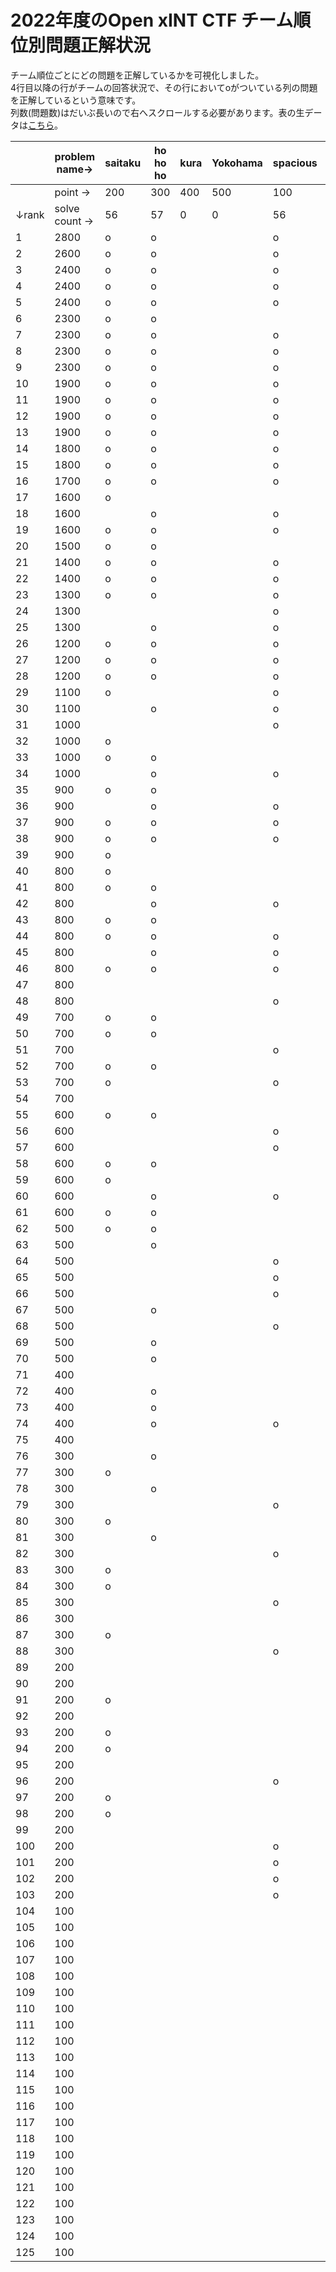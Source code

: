 # 2022年度のOpen xINT CTF チーム順位別問題正解状況

チーム順位ごとにどの問題を正解しているかを可視化しました。  
4行目以降の行がチームの回答状況で、その行においてoがついている列の問題を正解しているという意味です。  
列数(問題数)はだいぶ長いので右へスクロールする必要があります。表の生データは[こちら](../raw/result.csv)。


|       | problem name→ | saitaku | ho ho ho | kura | Yokohama | spacious | VIDEO | BUS | BUS2 | 3month | tank | nice view | BRIDGE | happy birthday, yall | whois | SSID | BB  | Altai |
| ----- | ------------- | ------- | -------- | ---- | -------- | -------- | ----- | --- | ---- | ------ | ---- | --------- | ------ | -------------------- | ----- | ---- | --- | ----- |
|       | point →       | 200     | 300      | 400  | 500      | 100      | 100   | 200 | 200  | 300    | 300  | 300       | 200    | 200                  | 100   | 100  | 200 | 200   |
| ↓rank | solve count → | 56      | 57       | 0    | 0        | 56       | 64    | 24  | 32   | 32     | 9    | 27        | 11     | 15                   | 106   | 39   | 5   | 3     |
| 1     | 2800          | o       | o        |      |          | o        | o     | o   | o    | o      | o    | o         | o      | o                    | o     | o    | o   |       |
| 2     | 2600          | o       | o        |      |          | o        | o     | o   | o    | o      | o    | o         | o      | o                    | o     | o    |     |       |
| 3     | 2400          | o       | o        |      |          | o        | o     | o   | o    | o      | o    | o         |        | o                    | o     | o    |     |       |
| 4     | 2400          | o       | o        |      |          | o        | o     |     | o    | o      | o    | o         |        |                      | o     | o    | o   | o     |
| 5     | 2400          | o       | o        |      |          | o        | o     | o   | o    | o      | o    | o         |        | o                    | o     | o    |     |       |
| 6     | 2300          | o       | o        |      |          |          | o     | o   | o    | o      | o    | o         | o      |                      | o     | o    |     |       |
| 7     | 2300          | o       | o        |      |          | o        | o     | o   | o    | o      |      | o         | o      | o                    | o     | o    |     |       |
| 8     | 2300          | o       | o        |      |          | o        | o     | o   | o    | o      |      | o         | o      |                      | o     | o    | o   |       |
| 9     | 2300          | o       | o        |      |          | o        | o     | o   | o    | o      | o    | o         | o      |                      | o     |      |     |       |
| 10    | 1900          | o       | o        |      |          | o        | o     |     | o    | o      |      | o         |        |                      | o     | o    | o   |       |
| 11    | 1900          | o       | o        |      |          | o        | o     |     | o    | o      |      | o         | o      |                      | o     | o    |     |       |
| 12    | 1900          | o       | o        |      |          | o        | o     |     | o    | o      |      | o         |        | o                    | o     | o    |     |       |
| 13    | 1900          | o       | o        |      |          | o        | o     |     | o    | o      |      | o         |        |                      | o     | o    |     | o     |
| 14    | 1800          | o       | o        |      |          | o        | o     | o   |      | o      |      |           |        | o                    | o     | o    |     | o     |
| 15    | 1800          | o       | o        |      |          | o        | o     | o   | o    | o      |      | o         |        |                      | o     |      |     |       |
| 16    | 1700          | o       | o        |      |          | o        | o     | o   | o    |        |      | o         |        | o                    | o     |      |     |       |
| 17    | 1600          | o       |          |      |          |          | o     |     | o    | o      | o    | o         |        |                      | o     | o    |     |       |
| 18    | 1600          |         | o        |      |          | o        | o     | o   | o    | o      |      |           |        |                      | o     | o    | o   |       |
| 19    | 1600          | o       | o        |      |          | o        | o     |     |      | o      |      | o         |        | o                    | o     |      |     |       |
| 20    | 1500          | o       | o        |      |          |          | o     |     | o    | o      |      |           | o      | o                    |       |      |     |       |
| 21    | 1400          | o       | o        |      |          | o        | o     |     | o    |        |      | o         |        |                      | o     | o    |     |       |
| 22    | 1400          | o       | o        |      |          | o        | o     |     |      | o      |      | o         |        |                      | o     |      |     |       |
| 23    | 1300          | o       | o        |      |          | o        | o     |     |      | o      |      |           |        | o                    | o     |      |     |       |
| 24    | 1300          |         |          |      |          | o        | o     | o   | o    | o      |      |           |        | o                    | o     | o    |     |       |
| 25    | 1300          |         | o        |      |          | o        | o     | o   |      |        |      | o         | o      |                      | o     |      |     |       |
| 26    | 1200          | o       | o        |      |          | o        | o     |     |      |        |      | o         |        |                      | o     | o    |     |       |
| 27    | 1200          | o       | o        |      |          | o        | o     |     |      | o      |      |           |        |                      | o     | o    |     |       |
| 28    | 1200          | o       | o        |      |          | o        | o     |     |      |        |      | o         |        |                      | o     | o    |     |       |
| 29    | 1100          | o       |          |      |          | o        | o     |     | o    |        | o    |           |        |                      | o     | o    |     |       |
| 30    | 1100          |         | o        |      |          | o        | o     |     | o    | o      |      |           |        |                      | o     |      |     |       |
| 31    | 1000          |         |          |      |          | o        | o     | o   | o    | o      |      |           |        |                      | o     |      |     |       |
| 32    | 1000          | o       |          |      |          |          | o     | o   | o    | o      |      |           |        |                      |       |      |     |       |
| 33    | 1000          | o       | o        |      |          |          | o     | o   |      |        |      |           |        |                      | o     | o    |     |       |
| 34    | 1000          |         | o        |      |          | o        | o     |     |      | o      |      |           |        |                      | o     | o    |     |       |
| 35    | 900           | o       | o        |      |          |          | o     |     |      |        |      |           |        | o                    | o     |      |     |       |
| 36    | 900           |         | o        |      |          | o        | o     |     |      |        |      | o         |        |                      | o     |      |     |       |
| 37    | 900           | o       | o        |      |          | o        |       |     |      |        |      |           |        | o                    | o     |      |     |       |
| 38    | 900           | o       | o        |      |          | o        |       |     | o    |        |      |           |        |                      | o     |      |     |       |
| 39    | 900           | o       |          |      |          |          | o     | o   |      | o      |      |           |        |                      | o     |      |     |       |
| 40    | 800           | o       |          |      |          |          | o     | o   | o    |        |      |           |        |                      | o     |      |     |       |
| 41    | 800           | o       | o        |      |          |          |       |     |      | o      |      |           |        |                      |       |      |     |       |
| 42    | 800           |         | o        |      |          | o        | o     |     |      |        |      |           | o      |                      | o     |      |     |       |
| 43    | 800           | o       | o        |      |          |          | o     |     |      |        |      |           |        |                      | o     | o    |     |       |
| 44    | 800           | o       | o        |      |          | o        | o     |     |      |        |      |           |        |                      | o     |      |     |       |
| 45    | 800           |         | o        |      |          | o        | o     | o   |      |        |      |           |        |                      | o     |      |     |       |
| 46    | 800           | o       | o        |      |          | o        |       |     |      |        |      |           |        |                      | o     | o    |     |       |
| 47    | 800           |         |          |      |          |          |       |     |      | o      |      | o         |        |                      | o     | o    |     |       |
| 48    | 800           |         |          |      |          | o        | o     |     | o    |        |      |           | o      |                      | o     | o    |     |       |
| 49    | 700           | o       | o        |      |          |          |       |     |      |        |      |           |        |                      | o     | o    |     |       |
| 50    | 700           | o       | o        |      |          |          |       |     |      |        |      |           |        |                      | o     | o    |     |       |
| 51    | 700           |         |          |      |          | o        |       |     | o    |        |      | o         |        |                      | o     |      |     |       |
| 52    | 700           | o       | o        |      |          |          | o     |     |      |        |      |           |        |                      | o     |      |     |       |
| 53    | 700           | o       |          |      |          | o        | o     |     | o    |        |      |           |        |                      | o     |      |     |       |
| 54    | 700           |         |          |      |          |          | o     | o   | o    |        |      |           |        |                      | o     | o    |     |       |
| 55    | 600           | o       | o        |      |          |          |       |     |      |        |      |           |        |                      | o     |      |     |       |
| 56    | 600           |         |          |      |          | o        | o     | o   |      |        |      |           |        |                      | o     | o    |     |       |
| 57    | 600           |         |          |      |          | o        | o     |     |      | o      |      |           |        |                      | o     |      |     |       |
| 58    | 600           | o       | o        |      |          |          |       |     |      |        |      |           |        |                      | o     |      |     |       |
| 59    | 600           | o       |          |      |          |          |       |     |      | o      |      |           |        |                      | o     |      |     |       |
| 60    | 600           |         | o        |      |          | o        |       |     |      |        |      |           |        |                      | o     | o    |     |       |
| 61    | 600           | o       | o        |      |          |          |       |     |      |        |      |           |        |                      | o     |      |     |       |
| 62    | 500           | o       | o        |      |          |          |       |     |      |        |      |           |        |                      |       |      |     |       |
| 63    | 500           |         | o        |      |          |          |       |     |      |        |      |           |        |                      | o     | o    |     |       |
| 64    | 500           |         |          |      |          | o        | o     |     | o    |        |      |           |        |                      | o     |      |     |       |
| 65    | 500           |         |          |      |          | o        | o     |     | o    |        |      |           |        |                      | o     |      |     |       |
| 66    | 500           |         |          |      |          | o        |       | o   |      |        |      |           |        |                      | o     | o    |     |       |
| 67    | 500           |         | o        |      |          |          | o     |     |      |        |      |           |        |                      | o     |      |     |       |
| 68    | 500           |         |          |      |          | o        |       |     |      |        |      | o         |        |                      | o     |      |     |       |
| 69    | 500           |         | o        |      |          |          | o     |     |      |        |      |           |        |                      | o     |      |     |       |
| 70    | 500           |         | o        |      |          |          | o     |     |      |        |      |           |        |                      | o     |      |     |       |
| 71    | 400           |         |          |      |          |          | o     | o   |      |        |      |           |        |                      |       | o    |     |       |
| 72    | 400           |         | o        |      |          |          |       |     |      |        |      |           |        |                      | o     |      |     |       |
| 73    | 400           |         | o        |      |          |          |       |     |      |        |      |           |        |                      | o     |      |     |       |
| 74    | 400           |         | o        |      |          | o        |       |     |      |        |      |           |        |                      |       |      |     |       |
| 75    | 400           |         |          |      |          |          |       |     |      |        |      | o         |        |                      | o     |      |     |       |
| 76    | 300           |         | o        |      |          |          |       |     |      |        |      |           |        |                      |       |      |     |       |
| 77    | 300           | o       |          |      |          |          |       |     |      |        |      |           |        |                      | o     |      |     |       |
| 78    | 300           |         | o        |      |          |          |       |     |      |        |      |           |        |                      |       |      |     |       |
| 79    | 300           |         |          |      |          | o        | o     |     |      |        |      |           |        |                      | o     |      |     |       |
| 80    | 300           | o       |          |      |          |          | o     |     |      |        |      |           |        |                      |       |      |     |       |
| 81    | 300           |         | o        |      |          |          |       |     |      |        |      |           |        |                      |       |      |     |       |
| 82    | 300           |         |          |      |          | o        |       |     |      |        |      |           |        |                      | o     | o    |     |       |
| 83    | 300           | o       |          |      |          |          |       |     |      |        |      |           |        |                      | o     |      |     |       |
| 84    | 300           | o       |          |      |          |          |       |     |      |        |      |           |        |                      | o     |      |     |       |
| 85    | 300           |         |          |      |          | o        | o     |     |      |        |      |           |        |                      | o     |      |     |       |
| 86    | 300           |         |          |      |          |          | o     |     |      |        |      |           |        |                      | o     | o    |     |       |
| 87    | 300           | o       |          |      |          |          |       |     |      |        |      |           |        |                      | o     |      |     |       |
| 88    | 300           |         |          |      |          | o        | o     |     |      |        |      |           |        |                      | o     |      |     |       |
| 89    | 200           |         |          |      |          |          |       |     |      |        |      |           |        | o                    |       |      |     |       |
| 90    | 200           |         |          |      |          |          |       |     |      |        |      |           |        |                      | o     | o    |     |       |
| 91    | 200           | o       |          |      |          |          |       |     |      |        |      |           |        |                      |       |      |     |       |
| 92    | 200           |         |          |      |          |          | o     |     |      |        |      |           |        |                      | o     |      |     |       |
| 93    | 200           | o       |          |      |          |          |       |     |      |        |      |           |        |                      |       |      |     |       |
| 94    | 200           | o       |          |      |          |          |       |     |      |        |      |           |        |                      |       |      |     |       |
| 95    | 200           |         |          |      |          |          |       |     |      |        |      |           |        |                      | o     | o    |     |       |
| 96    | 200           |         |          |      |          | o        |       |     |      |        |      |           |        |                      | o     |      |     |       |
| 97    | 200           | o       |          |      |          |          |       |     |      |        |      |           |        |                      |       |      |     |       |
| 98    | 200           | o       |          |      |          |          |       |     |      |        |      |           |        |                      |       |      |     |       |
| 99    | 200           |         |          |      |          |          | o     |     |      |        |      |           |        |                      | o     |      |     |       |
| 100   | 200           |         |          |      |          | o        | o     |     |      |        |      |           |        |                      |       |      |     |       |
| 101   | 200           |         |          |      |          | o        | o     |     |      |        |      |           |        |                      |       |      |     |       |
| 102   | 200           |         |          |      |          | o        |       |     |      |        |      |           |        |                      | o     |      |     |       |
| 103   | 200           |         |          |      |          | o        |       |     |      |        |      |           |        |                      | o     |      |     |       |
| 104   | 100           |         |          |      |          |          |       |     |      |        |      |           |        |                      | o     |      |     |       |
| 105   | 100           |         |          |      |          |          |       |     |      |        |      |           |        |                      | o     |      |     |       |
| 106   | 100           |         |          |      |          |          |       |     |      |        |      |           |        |                      | o     |      |     |       |
| 107   | 100           |         |          |      |          |          |       |     |      |        |      |           |        |                      | o     |      |     |       |
| 108   | 100           |         |          |      |          |          |       |     |      |        |      |           |        |                      | o     |      |     |       |
| 109   | 100           |         |          |      |          |          |       |     |      |        |      |           |        |                      | o     |      |     |       |
| 110   | 100           |         |          |      |          |          |       |     |      |        |      |           |        |                      | o     |      |     |       |
| 111   | 100           |         |          |      |          |          | o     |     |      |        |      |           |        |                      |       |      |     |       |
| 112   | 100           |         |          |      |          |          |       |     |      |        |      |           |        |                      | o     |      |     |       |
| 113   | 100           |         |          |      |          |          |       |     |      |        |      |           |        |                      | o     |      |     |       |
| 114   | 100           |         |          |      |          |          |       |     |      |        |      |           |        |                      | o     |      |     |       |
| 115   | 100           |         |          |      |          |          |       |     |      |        |      |           |        |                      | o     |      |     |       |
| 116   | 100           |         |          |      |          |          |       |     |      |        |      |           |        |                      | o     |      |     |       |
| 117   | 100           |         |          |      |          |          |       |     |      |        |      |           |        |                      | o     |      |     |       |
| 118   | 100           |         |          |      |          |          |       |     |      |        |      |           |        |                      | o     |      |     |       |
| 119   | 100           |         |          |      |          |          |       |     |      |        |      |           |        |                      | o     |      |     |       |
| 120   | 100           |         |          |      |          |          |       |     |      |        |      |           |        |                      | o     |      |     |       |
| 121   | 100           |         |          |      |          |          |       |     |      |        |      |           |        |                      | o     |      |     |       |
| 122   | 100           |         |          |      |          |          |       |     |      |        |      |           |        |                      | o     |      |     |       |
| 123   | 100           |         |          |      |          |          |       |     |      |        |      |           |        |                      | o     |      |     |       |
| 124   | 100           |         |          |      |          |          |       |     |      |        |      |           |        |                      | o     |      |     |       |
| 125   | 100           |         |          |      |          |          |       |     |      |        |      |           |        |                      | o     |      |     |       |
